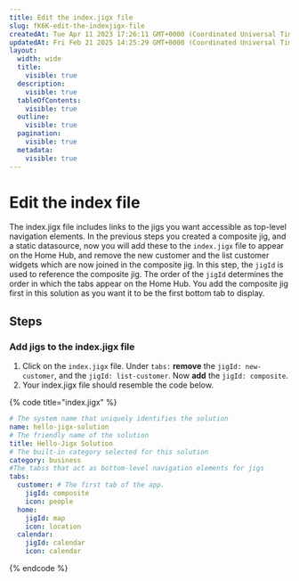 ```yaml
---
title: Edit the index.jigx file
slug: fK6K-edit-the-indexjigx-file
createdAt: Tue Apr 11 2023 17:26:11 GMT+0000 (Coordinated Universal Time)
updatedAt: Fri Feb 21 2025 14:25:29 GMT+0000 (Coordinated Universal Time)
layout:
  width: wide
  title:
    visible: true
  description:
    visible: true
  tableOfContents:
    visible: true
  outline:
    visible: true
  pagination:
    visible: true
  metadata:
    visible: true
---
```


# Edit the index file

The index.jigx file includes links to the jigs you want accessible as top-level navigation elements. In the previous steps you created a composite jig, and a static datasource, now you will add these to the `index.jigx` file to appear on the Home Hub, and remove the new customer and the list customer widgets which are now joined in the composite jig. In this step, the `jigId` is used to reference the composite jig. The order of the `jigId` determines the order in which the tabs appear on the Home Hub. You add the composite jig first in this solution as you want it to be the first bottom tab to display.

## Steps

### Add jigs to the index.jigx file

1. Click on the `index.jigx` file. Under `tabs:` **remove** the `jigId: new-customer`, and the `jigId: list-customer`. Now **add** the `jigId: composite`.
2. Your index.jigx file should resemble the code below.

{% code title="index.jigx" %}
```yaml
# The system name that uniquely identifies the solution
name: hello-jigx-solution
# The friendly name of the solution
title: Hello-Jigx Solution
# The built-in category selected for this solution
category: business
#The tabss that act as bottom-level navigation elements for jigs
tabs:
  customer: # The first tab of the app.
    jigId: composite
    icon: people
  home: 
    jigId: map
    icon: location
  calendar:
    jigId: calendar
    icon: calendar
```
{% endcode %}
